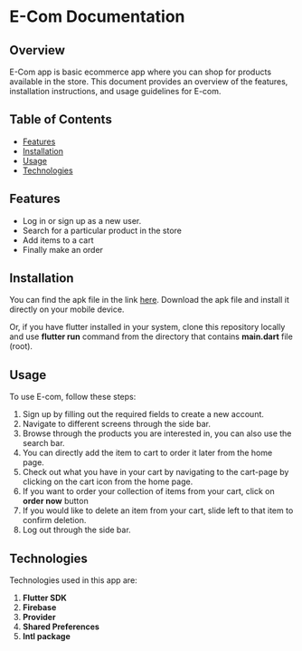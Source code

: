 # E-Com Documentation

## Overview

E-Com app is basic ecommerce app where you can shop for products available in the store. This document provides an overview of the features, installation instructions, and usage guidelines for E-com.

## Table of Contents

- [Features](#features)
- [Installation](#installation)
- [Usage](#usage)
- [Technologies](#technologies)


## Features

- Log in or sign up as a new user. 
- Search for a particular product in the store
- Add items to a cart
- Finally make an order


## Installation
You can find the apk file in the link [here]('https://drive.google.com/file/d/1gqes0LZA-JmUYlIZYnONW-wSsrMBCIqk/view?usp=sharing'). Download the apk file and install it directly on your mobile device.

Or, if you have flutter installed in your system, clone this repository locally and use **flutter run** command from the directory that contains **main.dart** file (root).



## Usage

To use E-com, follow these steps:

1. Sign up by filling out the required fields to create a new account.
2. Navigate to different screens through the side bar. 
3. Browse through the products you are interested in, you can also use the search bar.
4. You can directly add the item to cart to order it later from the home page.
5. Check out what you have in your cart by navigating to the cart-page by clicking on the cart icon from the home page.
6. If you want to order your collection of items from your cart, click on **order now** button
7. If you would like to delete an item from your cart, slide left to that item to confirm deletion.
8. Log out through the side bar.

## Technologies

Technologies used in this app are:
1. **Flutter SDK** 
2. **Firebase**
3. **Provider**
4. **Shared Preferences**
5. **Intl package**







